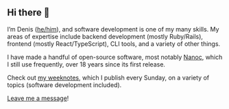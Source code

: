 ## Hi there 👋

I’m Denis ([he/him](https://denisdefreyne.com/notes/my-pronouns/)), and software development is one of my many skills. My areas of expertise include backend development (mostly Ruby/Rails), frontend (mostly React/TypeScript), CLI tools, and a variety of other things.

I have made a handful of open-source software, most notably [Nanoc](https://nanoc.app/), which I still use frequently, over 18 years since its first release.

Check out [my weeknotes](https://denisdefreyne.com/weeknotes/), which I publish every Sunday, on a variety of topics (software development included).

[Leave me a message](https://denisdefreyne.com/contact/)!

<!--
**denisdefreyne/denisdefreyne** is a ✨ _special_ ✨ repository because its `README.md` (this file) appears on your GitHub profile.

Here are some ideas to get you started:

- 🔭 I’m currently working on ...
- 🌱 I’m currently learning ...
- 👯 I’m looking to collaborate on ...
- 🤔 I’m looking for help with ...
- 💬 Ask me about ...
- 📫 How to reach me: ...
- 😄 Pronouns: ...
- ⚡ Fun fact: ...
-->
